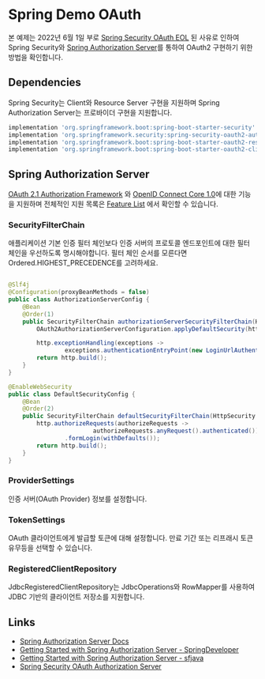 # Spring Demo OAuth

본 예제는 2022년 6월 1일
부로 [Spring Security OAuth EOL](https://spring.io/blog/2022/06/01/spring-security-oauth-reaches-end-of-life) 된 사유로 인하여
Spring Security와 [Spring Authorization Server](https://spring.io/projects/spring-authorization-server)를 통하여 OAuth2 구현하기
위한 방법을 확인합니다.

## Dependencies

Spring Security는 Client와 Resource Server 구현을 지원하며 Spring Authorization Server는 프로바이더 구현을 지원합니다.

```groovy
implementation 'org.springframework.boot:spring-boot-starter-security'
implementation 'org.springframework.security:spring-security-oauth2-authorization-server:0.3.1'
implementation 'org.springframework.boot:spring-boot-starter-oauth2-resource-server'
implementation 'org.springframework.boot:spring-boot-starter-oauth2-client'
```

## Spring Authorization Server

[OAuth 2.1 Authorization Framework](https://datatracker.ietf.org/doc/html/draft-ietf-oauth-v2-1-05)
와 [OpenID Connect Core 1.0](https://openid.net/specs/openid-connect-core-1_0.html)에 대한 기능을 지원하며 전체적인 지원
목록은 [Feature List](https://docs.spring.io/spring-authorization-server/docs/current/reference/html/overview.html#feature-list)
에서 확인할 수 있습니다.

### SecurityFilterChain

애플리케이션 기본 인증 필터 체인보다 인증 서버의 프로토콜 엔드포인트에 대한 필터 체인을 우선하도록 명시해야합니다. 필터 체인 순서를 모른다면 Ordered.HIGHEST_PRECEDENCE를 고려하세요.

```java

@Slf4j
@Configuration(proxyBeanMethods = false)
public class AuthorizationServerConfig {
    @Bean
    @Order(1)
    public SecurityFilterChain authorizationServerSecurityFilterChain(HttpSecurity http) throws Exception {
        OAuth2AuthorizationServerConfiguration.applyDefaultSecurity(http);

        http.exceptionHandling(exceptions ->
                exceptions.authenticationEntryPoint(new LoginUrlAuthenticationEntryPoint("/login")));
        return http.build();
    }
}

@EnableWebSecurity
public class DefaultSecurityConfig {
    @Bean
    @Order(2)
    public SecurityFilterChain defaultSecurityFilterChain(HttpSecurity http) throws Exception {
        http.authorizeRequests(authorizeRequests ->
                        authorizeRequests.anyRequest().authenticated())
                .formLogin(withDefaults());
        return http.build();
    }
}
```

### ProviderSettings

인증 서버(OAuth Provider) 정보를 설정합니다.

### TokenSettings

OAuth 클라이언트에게 발급할 토큰에 대해 설정합니다. 만료 기간 또는 리프래시 토큰 유무등을 선택할 수 있습니다.

### RegisteredClientRepository

JdbcRegisteredClientRepository는 JdbcOperations와 RowMapper를 사용하여 JDBC 기반의 클라이언트 저장소를 지원합니다.

## Links

- [Spring Authorization Server Docs](https://docs.spring.io/spring-authorization-server/docs/current/reference/html/getting-started.html)
- [Getting Started with Spring Authorization Server - SpringDeveloper](https://www.youtube.com/watch?v=ZIjqDIdFyBw)
- [Getting Started with Spring Authorization Server - sfjava](https://www.youtube.com/watch?v=3NliXoTcPSo&t=5879s)
- [Spring Security OAuth Authorization Server](https://www.baeldung.com/spring-security-oauth-auth-server)



